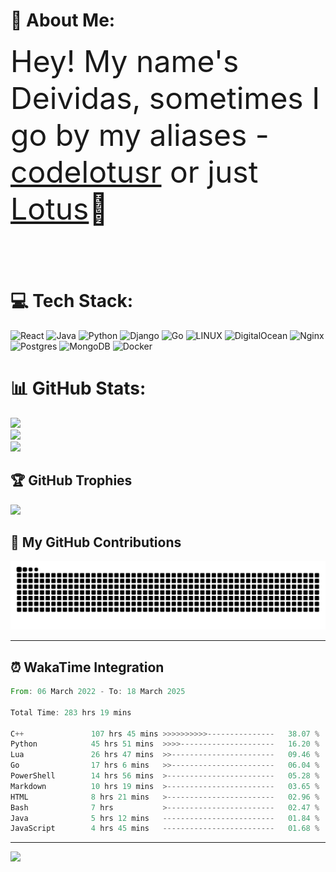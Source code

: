 # 💫 About Me:
<font size="8">Hey! My name's Deividas, sometimes I go by my aliases - [codelotusr](https://github.com/codelotusr) or just [Lotus](https://github.com/codelotusr)👋<br><br></font>

# 💻 Tech Stack:
![React](https://img.shields.io/badge/react-%2320232a.svg?style=plastic&logo=react&logoColor=%2361DAFB) ![Java](https://img.shields.io/badge/java-%23ED8B00.svg?style=plastic&logo=openjdk&logoColor=white) ![Python](https://img.shields.io/badge/python-3670A0?style=plastic&logo=python&logoColor=ffdd54) ![Django](https://img.shields.io/badge/django-%23092E20.svg?style=plastic&logo=django&logoColor=white) ![Go](https://img.shields.io/badge/go-%2300ADD8.svg?style=plastic&logo=go&logoColor=white) ![LINUX](https://img.shields.io/badge/Linux-FCC624?style=plastic&logo=linux&logoColor=black) ![DigitalOcean](https://img.shields.io/badge/DigitalOcean-%230167ff.svg?style=plastic&logo=digitalOcean&logoColor=white) ![Nginx](https://img.shields.io/badge/nginx-%23009639.svg?style=plastic&logo=nginx&logoColor=white) ![Postgres](https://img.shields.io/badge/postgres-%23316192.svg?style=plastic&logo=postgresql&logoColor=white) ![MongoDB](https://img.shields.io/badge/MongoDB-%234ea94b.svg?style=plastic&logo=mongodb&logoColor=white) ![Docker](https://img.shields.io/badge/docker-%230db7ed.svg?style=plastic&logo=docker&logoColor=white)

# 📊 GitHub Stats:
![](https://github-readme-stats.vercel.app/api?username=codelotusr&theme=jolly&hide_border=false&include_all_commits=true&count_private=true)<br/>
![](https://github-readme-streak-stats.herokuapp.com/?user=codelotusr&theme=jolly&hide_border=false)<br/>
![](https://github-readme-stats.vercel.app/api/top-langs/?username=codelotusr&theme=jolly&hide_border=false&include_all_commits=true&count_private=true&layout=compact)

## 🏆 GitHub Trophies
![](https://github-profile-trophy.vercel.app/?username=codelotusr&theme=radical&no-frame=false&no-bg=false&margin-w=4)

## 🐍 My GitHub Contributions
<picture>
  <source
    media="(prefers-color-scheme: dark)"
    srcset="https://raw.githubusercontent.com/codelotusr/codelotusr/output/github-contribution-grid-snake-dark.svg"
  />
  <source
    media="(prefers-color-scheme: light)"
    srcset="https://raw.githubusercontent.com/codelotusr/codelotusr/output/github-contribution-grid-snake.svg"
  />
  <img
    alt="github contribution grid snake animation"
    src="https://raw.githubusercontent.com/codelotusr/codelotusr/output/github-contribution-grid-snake.svg"
  />
</picture>

---

## ⏰ WakaTime Integration
<!--START_SECTION:waka-->

```rust
From: 06 March 2022 - To: 18 March 2025

Total Time: 283 hrs 19 mins

C++               107 hrs 45 mins >>>>>>>>>>---------------   38.07 %
Python            45 hrs 51 mins  >>>>---------------------   16.20 %
Lua               26 hrs 47 mins  >>-----------------------   09.46 %
Go                17 hrs 6 mins   >>-----------------------   06.04 %
PowerShell        14 hrs 56 mins  >------------------------   05.28 %
Markdown          10 hrs 19 mins  >------------------------   03.65 %
HTML              8 hrs 21 mins   >------------------------   02.96 %
Bash              7 hrs           >------------------------   02.47 %
Java              5 hrs 12 mins   -------------------------   01.84 %
JavaScript        4 hrs 45 mins   -------------------------   01.68 %
```

<!--END_SECTION:waka-->
---
[![](https://visitcount.itsvg.in/api?id=codelotusr&icon=0&color=6)](https://visitcount.itsvg.in)
